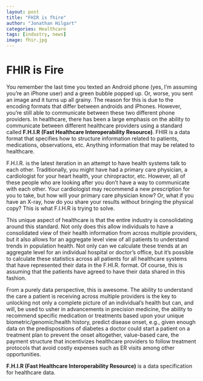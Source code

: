 ```yaml
---
layout: post
title: "FHIR is fhire"
author: "Jonathan Hilgart"
categories: Healthcare
tags: [industry, news]
image: fhir.jpg
---
```



# FHIR is Fire

You remember the last time you texted an Android phone (yes, I’m assuming you’re an iPhone user) and a green bubble popped up. Or, worse, you sent an image and it turns up all grainy. The reason for this is due to the encoding formats that differ between androids and iPhones. However, you’re still able to communicate between these two different phone providers. In healthcare, there has been a large emphasis on the ability to communicate between different healthcare providers using a standard called **F.H.I.R (Fast Healthcare Interoperability Resource)**. FHIR is a data format that specifies how to structure information related to patients, medications, observations, etc. Anything information that may be related to healthcare.

F.H.I.R. is the latest iteration in an attempt to have health systems talk to each other. Traditionally, you might have had a primary care physician, a cardiologist for your heart health, your chiropractor, etc. However, all of these people who are looking after you don’t have a way to communicate with each other. Your cardiologist may recommend a new prescription for you to take, but how will your primary care physician know? Or, what if you have an X-ray, how do you share your results without bringing the physical copy? This is what F.I.H.R is trying to solve.

This unique aspect of healthcare is that the entire industry is consolidating around this standard. Not only does this allow individuals to have a consolidated view of their health information from across multiple providers, but it also allows for an aggregate level view of all patients to understand trends in population health. Not only can we calculate these trends at an aggregate level for an individual hospital or doctor’s office, but it’s possible to calculate these statistics across all patients for all healthcare systems that have represented their data in the F.HI.R. format. Of course, this is assuming that the patients have agreed to have their data shared in this fashion.

From a purely data perspective, this is awesome. The ability to understand the care a patient is receiving across multiple providers is the key to unlocking not only a complete picture of an individual’s health but can, and will, be used to usher in advancements in precision medicine, the ability to recommend specific medication or treatments based upon your unique biometric/genomic/health history, predict disease onset, e.g., given enough data on the predispositions of diabetes a doctor could start a patient on a treatment plan to prevent the onset altogether, value-based care, the payment structure that incentivizes healthcare providers to follow treatment protocols that avoid costly expenses such as ER visits among other opportunities.

**F.H.I.R (Fast Healthcare Interoperability Resource)** is a data specification for healthcare data.
